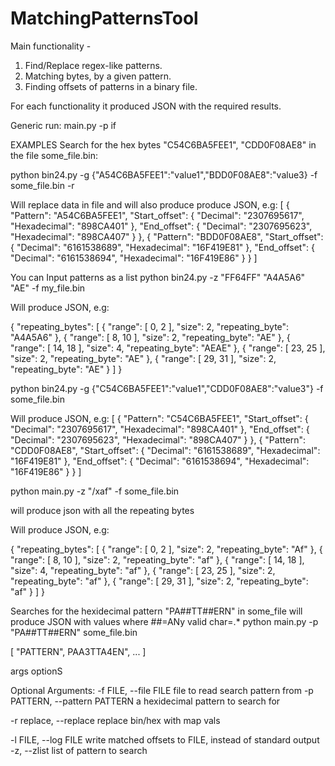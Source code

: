 # MatchingPatternsTool

Main functionality -
1. Find/Replace regex-like patterns.
2. Matching bytes, by a given pattern.
3. Finding offsets of patterns in a binary file.

For each functionality it produced
JSON with the required results.

Generic run:
main.py -p <PATTERN> if <FILENAME>


EXAMPLES
Search for the hex bytes "C54C6BA5FEE1", "CDD0F08AE8" in the file some_file.bin:


python bin24.py -g {\"A54C6BA5FEE1\":\"value1\"\,\"BDD0F08AE8\":\"value3\} -f some_file.bin -r

Will replace data in file and will also produce produce JSON, e.g:
[
    {
        "Pattern": "A54C6BA5FEE1",
        "Start_offset": {
            "Decimal": "2307695617",
            "Hexadecimal": "898CA401"
        },
        "End_offset": {
            "Decimal": "2307695623",
            "Hexadecimal": "898CA407"
        }
    },
    {
        "Pattern": "BDD0F08AE8",
        "Start_offset": {
            "Decimal": "6161538689",
            "Hexadecimal": "16F419E81"
        },
        "End_offset": {
            "Decimal": "6161538694",
            "Hexadecimal": "16F419E86"
        }
    }
]

You can Input patterns as a list
python bin24.py -z "FF64FF" "A4A5A6" "AE" -f my_file.bin

Will produce JSON, e.g:

{
    "repeating_bytes": [
        {
            "range": [
                0,
                2
            ],
            "size": 2,
            "repeating_byte": "A4A5A6"
        },
        {
            "range": [
                8,
                10
            ],
            "size": 2,
            "repeating_byte": "AE"
        },
        {
            "range": [
                14,
                18
            ],
            "size": 4,
            "repeating_byte": "AEAE"
        },
        {
            "range": [
                23,
                25
            ],
            "size": 2,
            "repeating_byte": "AE"
        },
        {
            "range": [
                29,
                31
            ],
            "size": 2,
            "repeating_byte": "AE"
        }
    ]
}


python bin24.py -g {\"C54C6BA5FEE1\":\"value1\"\,\"CDD0F08AE8\":\"value3\"} -f some_file.bin 

Will produce JSON, e.g:
[
    {
        "Pattern": "C54C6BA5FEE1",
        "Start_offset": {
            "Decimal": "2307695617",
            "Hexadecimal": "898CA401"
        },
        "End_offset": {
            "Decimal": "2307695623",
            "Hexadecimal": "898CA407"
        }
    },
    {
        "Pattern": "CDD0F08AE8",
        "Start_offset": {
            "Decimal": "6161538689",
            "Hexadecimal": "16F419E81"
        },
        "End_offset": {
            "Decimal": "6161538694",
            "Hexadecimal": "16F419E86"
        }
    }
]


python main.py -z "/xaf" -f some_file.bin

will produce json with all the repeating bytes 

Will produce JSON, e.g:

{
    "repeating_bytes": [
        {
            "range": [
                0,
                2
            ],
            "size": 2,
            "repeating_byte": "Af"
        },
        {
            "range": [
                8,
                10
            ],
            "size": 2,
            "repeating_byte": "af"
        },
        {
            "range": [
                14,
                18
            ],
            "size": 4,
            "repeating_byte": "af"
        },
        {
            "range": [
                23,
                25
            ],
            "size": 2,
            "repeating_byte": "af"
        },
        {
            "range": [
                29,
                31
            ],
            "size": 2,
            "repeating_byte": "af"
        }
    ]
}


Searches for the hexidecimal pattern "PA##TT##ERN" in some_file will produce 
JSON with values where ##=ANy valid char=.*
python main.py -p "PA##TT##ERN" some_file.bin

[
"PATTERN",
PAA3TTA4EN",
...
]

args optionS

Optional Arguments:
  -f FILE, --file FILE  file to read search pattern from
  -p PATTERN, --pattern PATTERN
                        a hexidecimal pattern to search for
 
  -r replace, --replace replace bin/hex with map vals
                        
  -l FILE, --log FILE   write matched offsets to FILE, instead of standard
                        output
  -z, --zlist          list of pattern to search
                    